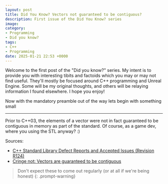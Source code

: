 ```yaml
---
layout: post
title: Did You Know? Vectors not guaranteed to be contiguous?
description: First issue of the Did You Know? series
image:
category:
- Programming
- Did you know?
tags:
- C++
- Programming
date: 2025-01-21 22:53 +0000
---
```

Welcome to the first post of the "Did you know?" series. My intent is to provide you with interesting tibits and factoids which you may or may not find useful. They'll mostly be focused around C++ programming and Unreal Engine. Some will be my original thoughts, and others will be relaying information I found elsewhere. I hope you enjoy!

Now with the mandatory preamble out of the way lets begin with something small

******
Prior to C++03, the elements of a vector were not in fact guaranteed to be contiguous in memory as part of the standard. Of course, as a game dev, where you using the STL anyway? :)

Sources: 
* [C++ Standard Library Defect Reports and Accepted Issues (Revision R124)](https://open-std.org/JTC1/SC22/WG21/docs/lwg-defects.html#69)
* [Cringe not: Vectors are guaranteed to be contiguous](https://herbsutter.com/2008/04/07/cringe-not-vectors-are-guaranteed-to-be-contiguous/)

> Don't expect these to come out regularly (or at all if we're being honest)
{: .prompt-warning}



